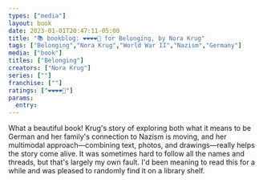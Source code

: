 ```yaml
---
types: ["media"]
layout: book
date: 2023-01-01T20:47:11-05:00
title: "📚 bookblog: ❤️❤️❤️❤️🖤 for Belonging, by Nora Krug"
tags: ["Belonging","Nora Krug","World War II","Nazism","Germany"]
media: ["book"]
titles: ["Belonging"]
creators: ["Nora Krug"]
series: [""]
franchise: [""]
ratings: ["❤️❤️❤️❤️🖤"]
params:
  entry:
---
```

What a beautiful book! Krug's story of exploring both what it means to be German and her family's connection to Nazism is moving, and her multimodal approach—combining text, photos, and drawings—really helps the story come alive. It was sometimes hard to follow all the names and threads, but that's largely my own fault. I'd been meaning to read this for a while and was pleased to randomly find it on a library shelf.
